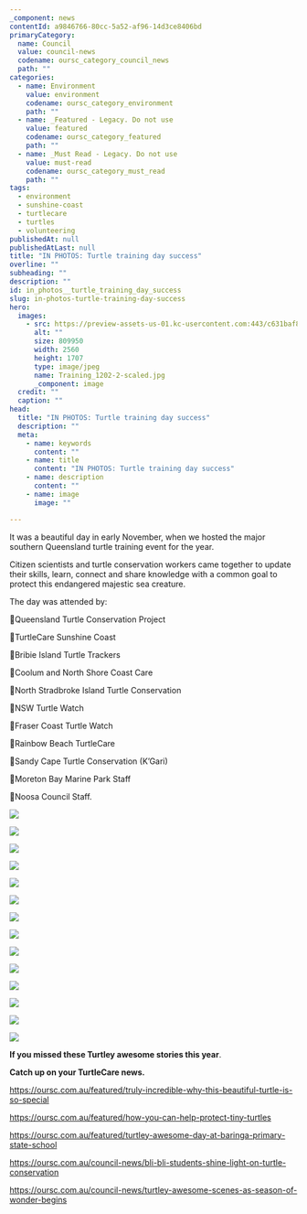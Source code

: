 ```yaml
---
_component: news
contentId: a9846766-80cc-5a52-af96-14d3ce8406bd
primaryCategory:
  name: Council
  value: council-news
  codename: oursc_category_council_news
  path: ""
categories:
  - name: Environment
    value: environment
    codename: oursc_category_environment
    path: ""
  - name: _Featured - Legacy. Do not use
    value: featured
    codename: oursc_category_featured
    path: ""
  - name: _Must Read - Legacy. Do not use
    value: must-read
    codename: oursc_category_must_read
    path: ""
tags:
  - environment
  - sunshine-coast
  - turtlecare
  - turtles
  - volunteering
publishedAt: null
publishedAtLast: null
title: "IN PHOTOS: Turtle training day success"
overline: ""
subheading: ""
description: ""
id: in_photos__turtle_training_day_success
slug: in-photos-turtle-training-day-success
hero:
  images:
    - src: https://preview-assets-us-01.kc-usercontent.com:443/c631baf8-1b46-001f-580c-d0001b68b4a8/3ba7e8a0-8ed8-41a8-b3b9-cdee607660d7/Training_1202-2-scaled.jpg
      alt: ""
      size: 809950
      width: 2560
      height: 1707
      type: image/jpeg
      name: Training_1202-2-scaled.jpg
      _component: image
  credit: ""
  caption: ""
head:
  title: "IN PHOTOS: Turtle training day success"
  description: ""
  meta:
    - name: keywords
      content: ""
    - name: title
      content: "IN PHOTOS: Turtle training day success"
    - name: description
      content: ""
    - name: image
      image: ""

---
```

It was a beautiful day in early November, when we hosted the major southern Queensland turtle training event for the year.

Citizen scientists and turtle conservation workers came together to update their skills, learn, connect and share knowledge with a common goal to protect this endangered majestic sea creature.

The day was attended by:

🐢Queensland Turtle Conservation Project

🐢TurtleCare Sunshine Coast

🐢Bribie Island Turtle Trackers

🐢Coolum and North Shore Coast Care

🐢North Stradbroke Island Turtle Conservation

🐢NSW Turtle Watch

🐢Fraser Coast Turtle Watch

🐢Rainbow Beach TurtleCare

🐢Sandy Cape Turtle Conservation (K’Gari)

🐢Moreton Bay Marine Park Staff

🐢Noosa Council Staff.

![](https://preview-assets-us-01.kc-usercontent.com:443/c631baf8-1b46-001f-580c-d0001b68b4a8/8d0b8b64-09e8-4b08-8154-d2c93ab9ef2a/Training_1172-1024x683.jpg)

![](https://preview-assets-us-01.kc-usercontent.com:443/c631baf8-1b46-001f-580c-d0001b68b4a8/698f2472-1a2e-4e92-a32f-26deb2092f46/Training_1174-1024x683.jpg)

![](https://preview-assets-us-01.kc-usercontent.com:443/c631baf8-1b46-001f-580c-d0001b68b4a8/8e876633-e5ba-48dc-bba9-31bc3a9ce2cc/Training_1175-1-1024x683.jpg)

![](https://preview-assets-us-01.kc-usercontent.com:443/c631baf8-1b46-001f-580c-d0001b68b4a8/3e0d56f8-9031-4568-8794-a30074c2b8ae/Training_1187-1024x683.jpg)

![](https://preview-assets-us-01.kc-usercontent.com:443/c631baf8-1b46-001f-580c-d0001b68b4a8/1ee5446d-2d15-44e2-bf67-7469c4b960b4/Training_1188-1024x683.jpg)

![](https://preview-assets-us-01.kc-usercontent.com:443/c631baf8-1b46-001f-580c-d0001b68b4a8/f932b7ff-59e3-4c3a-9f7b-4cbfc1900334/Training_1200-1024x683.jpg)

![](https://preview-assets-us-01.kc-usercontent.com:443/c631baf8-1b46-001f-580c-d0001b68b4a8/cef80cac-1f47-4672-88df-a4aaeb9f4375/Training_1201-1024x683.jpg)

![](https://preview-assets-us-01.kc-usercontent.com:443/c631baf8-1b46-001f-580c-d0001b68b4a8/f6d2a615-6372-47d0-8775-d49ba31229de/Training_1210-1024x683.jpg)

![](https://preview-assets-us-01.kc-usercontent.com:443/c631baf8-1b46-001f-580c-d0001b68b4a8/3c705c1f-f75a-4e95-9568-fd2bc4071fa8/Training_1212-1024x683.jpg)

![](https://preview-assets-us-01.kc-usercontent.com:443/c631baf8-1b46-001f-580c-d0001b68b4a8/767cbe6a-9d84-4fd7-9a74-55975f7b1895/Training_1194-1024x683.jpg)

![](https://preview-assets-us-01.kc-usercontent.com:443/c631baf8-1b46-001f-580c-d0001b68b4a8/d57ff009-4d67-476d-ab29-836cca5a3d8a/Training_1196-1024x683.jpg)

![](https://preview-assets-us-01.kc-usercontent.com:443/c631baf8-1b46-001f-580c-d0001b68b4a8/ca854360-f070-45ad-a69d-b499d5df57b8/Training_1197-1024x683.jpg)

![](https://preview-assets-us-01.kc-usercontent.com:443/c631baf8-1b46-001f-580c-d0001b68b4a8/b9421968-b2c6-4082-af44-3d2df30e73fe/Training_1198-1024x683.jpg)

![](https://preview-assets-us-01.kc-usercontent.com:443/c631baf8-1b46-001f-580c-d0001b68b4a8/3d8021f1-88e3-4563-8018-011222bce77d/Training_1204-1-1024x683.jpg)

**If you missed these Turtley awesome stories this year**.

**Catch up on your TurtleCare news.**

<https://oursc.com.au/featured/truly-incredible-why-this-beautiful-turtle-is-so-special>


<https://oursc.com.au/featured/how-you-can-help-protect-tiny-turtles>


<https://oursc.com.au/featured/turtley-awesome-day-at-baringa-primary-state-school>


<https://oursc.com.au/council-news/bli-bli-students-shine-light-on-turtle-conservation>


<https://oursc.com.au/council-news/turtley-awesome-scenes-as-season-of-wonder-begins>
